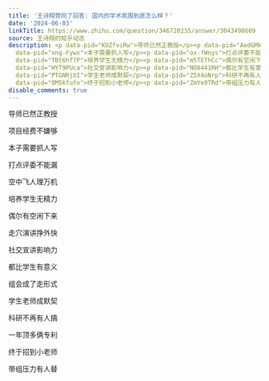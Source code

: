 ```yaml
---
title: '王诗翔赞同了回答: 国内的学术氛围到底怎么样？'
date: '2024-06-03'
linkTitle: https://www.zhihu.com/question/346720235/answer/3043498669
source: 王诗翔的知乎动态
description: <p data-pid="KUZfviRw">导师已然正教授</p><p data-pid="AedGMkFb">项目经费不嫌够</p><p
  data-pid="xng-Fywx">本子需要抓人写</p><p data-pid="ox-fWnys">打点评委不能漏</p><p data-pid="zty9VqtZ">空中飞人理万机</p><p
  data-pid="TBt6hf7P">培养学生无精力</p><p data-pid="m5TEThCc">偶尔有空闲下来</p><p data-pid="8VKpOaS3">走穴演讲挣外快</p><p
  data-pid="HYT9PUca">社交宣讲影响力</p><p data-pid="NO8441RH">都比学生有意义</p><p data-pid="iDZOBywi">组会成了走形式</p><p
  data-pid="PTGNRjXI">学生老师成默契</p><p data-pid="Z5X4oNrp">科研不再有人搞</p><p data-pid="nGN6SSED">一年顶多俩专利</p><p
  data-pid="OM5kfufo">终于招到小老师</p><p data-pid="ZmYe9TRd">带组压力有人替</p><p ...
disable_comments: true
---
```

<p data-pid="KUZfviRw">导师已然正教授</p><p data-pid="AedGMkFb">项目经费不嫌够</p><p data-pid="xng-Fywx">本子需要抓人写</p><p data-pid="ox-fWnys">打点评委不能漏</p><p data-pid="zty9VqtZ">空中飞人理万机</p><p data-pid="TBt6hf7P">培养学生无精力</p><p data-pid="m5TEThCc">偶尔有空闲下来</p><p data-pid="8VKpOaS3">走穴演讲挣外快</p><p data-pid="HYT9PUca">社交宣讲影响力</p><p data-pid="NO8441RH">都比学生有意义</p><p data-pid="iDZOBywi">组会成了走形式</p><p data-pid="PTGNRjXI">学生老师成默契</p><p data-pid="Z5X4oNrp">科研不再有人搞</p><p data-pid="nGN6SSED">一年顶多俩专利</p><p data-pid="OM5kfufo">终于招到小老师</p><p data-pid="ZmYe9TRd">带组压力有人替</p><p ...